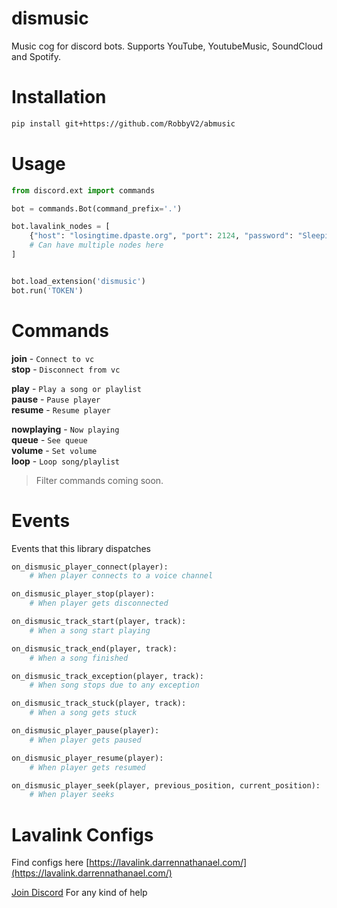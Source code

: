 # dismusic

Music cog for discord bots. Supports YouTube, YoutubeMusic, SoundCloud and Spotify.

# Installation

```sh
pip install git+https://github.com/RobbyV2/abmusic
```

# Usage

```python
from discord.ext import commands

bot = commands.Bot(command_prefix='.')

bot.lavalink_nodes = [
    {"host": "losingtime.dpaste.org", "port": 2124, "password": "SleepingOnTrains"},
    # Can have multiple nodes here
]


bot.load_extension('dismusic')
bot.run('TOKEN')
```

# Commands

**join** - `Connect to vc` \
**stop** - `Disconnect from vc`

**play** - `Play a song or playlist` \
**pause** - `Pause player` \
**resume** - `Resume player`

**nowplaying** - `Now playing` \
**queue** - `See queue` \
**volume** - `Set volume` \
**loop** - `Loop song/playlist`

> Filter commands coming soon.

# Events

Events that this library dispatches

```py
on_dismusic_player_connect(player):
    # When player connects to a voice channel

on_dismusic_player_stop(player):
    # When player gets disconnected

on_dismusic_track_start(player, track):
    # When a song start playing

on_dismusic_track_end(player, track):
    # When a song finished

on_dismusic_track_exception(player, track):
    # When song stops due to any exception

on_dismusic_track_stuck(player, track):
    # When a song gets stuck

on_dismusic_player_pause(player):
    # When player gets paused

on_dismusic_player_resume(player):
    # When player gets resumed

on_dismusic_player_seek(player, previous_position, current_position):
    # When player seeks
```

# Lavalink Configs
Find configs here [https://lavalink.darrennathanael.com/](https://lavalink.darrennathanael.com/)

[Join Discord](https://discord.gg/7SaE8v2) For any kind of help

